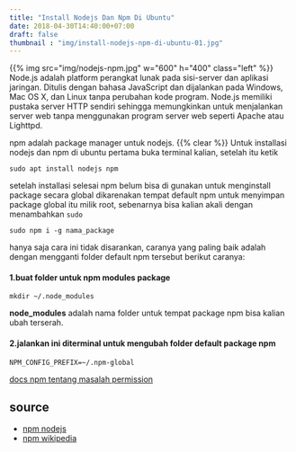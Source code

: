 ```yaml
---
title: "Install Nodejs Dan Npm Di Ubuntu"
date: 2018-04-30T14:40:00+07:00
draft: false
thumbnail : "img/install-nodejs-npm-di-ubuntu-01.jpg"
---
```

{{% img src="img/nodejs-npm.jpg" w="600" h="400" class="left" %}}
Node.js adalah platform perangkat lunak pada sisi-server dan aplikasi jaringan. Ditulis dengan bahasa JavaScript dan dijalankan pada Windows, Mac OS X, dan Linux tanpa perubahan kode program. Node.js memiliki pustaka server HTTP sendiri sehingga memungkinkan untuk menjalankan server web tanpa menggunakan program server web seperti Apache atau Lighttpd.

npm adalah package manager untuk nodejs.
{{% clear %}}
Untuk installasi nodejs dan npm di ubuntu pertama buka terminal kalian, setelah itu ketik
```
sudo apt install nodejs npm
```
setelah installasi selesai npm belum bisa di gunakan untuk menginstall package secara global dikarenakan tempat default npm untuk menyimpan package global itu milik root, sebenarnya bisa kalian akali dengan menambahkan `sudo`

```
sudo npm i -g nama_package
```
hanya saja cara ini tidak disarankan, caranya yang paling baik adalah dengan mengganti folder default npm tersebut berikut caranya:

#### 1.buat folder untuk npm modules package
```
mkdir ~/.node_modules
```
**node_modules** adalah nama folder untuk tempat package npm bisa kalian ubah terserah.

#### 2.jalankan ini diterminal untuk mengubah folder default package npm
```
NPM_CONFIG_PREFIX=~/.npm-global
```
[docs npm tentang masalah permission](https://docs.npmjs.com/getting-started/fixing-npm-permissions)

## source
+ [npm nodejs](https://id.wikipedia.org/wiki/Node.js)
+ [npm wikipedia](https://en.wikipedia.org/wiki/Npm_(software))